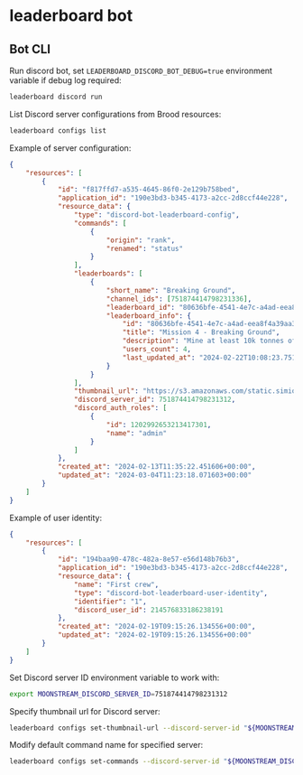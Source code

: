 # leaderboard bot

## Bot CLI

Run discord bot, set `LEADERBOARD_DISCORD_BOT_DEBUG=true` environment variable if debug log required:

```bash
leaderboard discord run
```

List Discord server configurations from Brood resources:

```bash
leaderboard configs list
```

Example of server configuration:

```json
{
	"resources": [
		{
			"id": "f817ffd7-a535-4645-86f0-2e129b758bed",
			"application_id": "190e3bd3-b345-4173-a2cc-2d8ccf44e228",
			"resource_data": {
				"type": "discord-bot-leaderboard-config",
				"commands": [
					{
						"origin": "rank",
						"renamed": "status"
					}
				],
				"leaderboards": [
					{
						"short_name": "Breaking Ground",
						"channel_ids": [751874414798231336],
						"leaderboard_id": "80636bfe-4541-4e7c-a4ad-eea8f4a39aa3",
						"leaderboard_info": {
							"id": "80636bfe-4541-4e7c-a4ad-eea8f4a39aa3",
							"title": "Mission 4 - Breaking Ground",
							"description": "Mine at least 10k tonnes of any raw materials.",
							"users_count": 4,
							"last_updated_at": "2024-02-22T10:08:23.751642+00:00"
						}
					}
				],
				"thumbnail_url": "https://s3.amazonaws.com/static.simiotics.com/moonstream/assets/discord-transparent.png",
				"discord_server_id": 751874414798231312,
				"discord_auth_roles": [
					{
						"id": 1202992653213417301,
						"name": "admin"
					}
				]
			},
			"created_at": "2024-02-13T11:35:22.451606+00:00",
			"updated_at": "2024-03-04T11:23:18.071603+00:00"
		}
	]
}
```

Example of user identity:

```json
{
	"resources": [
		{
			"id": "194baa90-478c-482a-8e57-e56d148b76b3",
			"application_id": "190e3bd3-b345-4173-a2cc-2d8ccf44e228",
			"resource_data": {
				"name": "First crew",
				"type": "discord-bot-leaderboard-user-identity",
				"identifier": "1",
				"discord_user_id": 214576833186238191
			},
			"created_at": "2024-02-19T09:15:26.134556+00:00",
			"updated_at": "2024-02-19T09:15:26.134556+00:00"
		}
	]
}
```

Set Discord server ID environment variable to work with:

```bash
export MOONSTREAM_DISCORD_SERVER_ID=751874414798231312
```

Specify thumbnail url for Discord server:

```bash
leaderboard configs set-thumbnail-url --discord-server-id "${MOONSTREAM_DISCORD_SERVER_ID}" --thumbnail-url "https://s3.amazonaws.com/static.simiotics.com/moonstream/assets/discord-transparent.png"
```

Modify default command name for specified server:

```bash
leaderboard configs set-commands --discord-server-id "${MOONSTREAM_DISCORD_SERVER_ID}" --commands '[{"origin": "rank","renamed": "status"}]'
```
